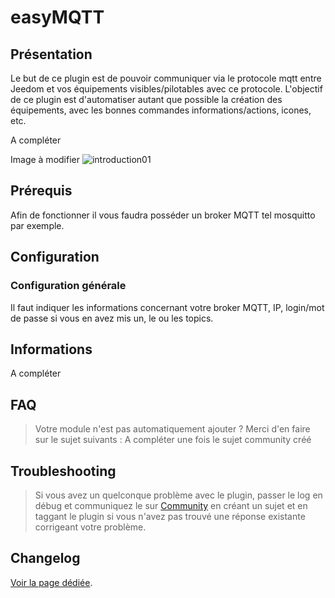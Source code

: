 # easyMQTT

## Présentation

Le but de ce plugin est de pouvoir communiquer via le protocole mqtt entre Jeedom et vos équipements visibles/pilotables avec ce protocole. 
L'objectif de ce plugin est d'automatiser autant que possible la création des équipements, avec les bonnes commandes informations/actions, icones, etc.

A compléter 

Image à modifier
![introduction01](../../../images/easyMQTT/easyMQTT_icon.png)


## Prérequis 

Afin de fonctionner il vous faudra posséder un broker MQTT tel mosquitto par exemple.

## Configuration

### Configuration générale

Il faut indiquer les informations concernant votre broker MQTT, IP, login/mot de passe si vous en avez mis un, le ou les topics.

## Informations

A compléter

## FAQ

> Votre module n'est pas automatiquement ajouter ?  Merci d'en faire sur le sujet suivants : A compléter une fois le sujet community créé


## Troubleshooting

> Si vous avez un quelconque problème avec le plugin, passer le log en débug et communiquez le sur [Community](https://community.jeedom.com/) en créant un sujet et en taggant le plugin si vous n'avez pas trouvé une réponse existante corrigeant votre problème.


## Changelog

[Voir la page dédiée](../changelog.md).
